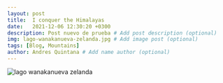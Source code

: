 ```yaml
---
layout: post
title:  I conquer the Himalayas
date:   2021-12-06 12:30:20 +0300
description: Post nuevo de prueba # Add post description (optional)
img: lago-wanakanueva-zelanda.jpg # Add image post (optional)
tags: [Blog, Mountains]
author: Andres Quintana # Add name author (optional)
---
```


![lago wanakanueva zelanda]({{site.baseurl}}/assets/img/lago-wanakanueva-zelanda.jpg)

